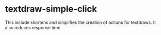 # textdraw-simple-click
This include shortens and simplifies the creation of actions for textdraws. It also reduces response time.
